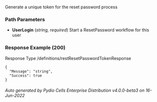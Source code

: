 






 
Generate a unique token for the reset password process  


### Path Parameters

 - **UserLogin** (_string, required_) Start a ResetPassword workflow for this user




### Response Example (200)
Response Type /definitions/restResetPasswordTokenResponse

```
{
  "Message": "string",
  "Success": true
}
```




###### Auto generated by Pydio Cells Enterprise Distribution v4.0.0-beta3 on 16-Jun-2022
